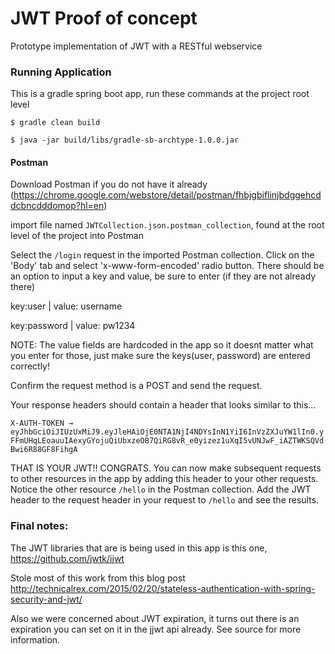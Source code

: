 # JWT Proof of concept
Prototype implementation of JWT with a RESTful webservice

### Running Application

This is a gradle spring boot app,
run these commands at the project root level

```$ gradle clean build```

```$ java -jar build/libs/gradle-sb-archtype-1.0.0.jar```

#### Postman

Download Postman if you do not have it already (https://chrome.google.com/webstore/detail/postman/fhbjgbiflinjbdggehcddcbncdddomop?hl=en)

import file named ```JWTCollection.json.postman_collection```, found at the root level of the project into Postman

Select the ```/login``` request in the imported Postman collection.  Click on the 'Body' tab and select 'x-www-form-encoded' radio button.  There should be an option to input a key and value, be sure to enter (if they are not already there)

key:user | value: username

key:password | value: pw1234

NOTE: The value fields are hardcoded in the app so it doesnt matter what you enter for those, just make sure the keys(user, password) are entered correctly!

Confirm the request method is a POST and send the request.  

Your response headers should contain a header that looks similar to this...

```X-AUTH-TOKEN → eyJhbGciOiJIUzUxMiJ9.eyJleHAiOjE0NTA1NjI4NDYsInN1YiI6InVzZXJuYW1lIn0.yFFmUHqLEoauuIAexyGYojuQiUbxzeOB7QiRG8vR_e0yizez1uXqI5vUNJwF_iAZTWKSQVdBwi6R88GF8FihgA```

THAT IS YOUR JWT!! CONGRATS.  You can now make subsequent requests to other resources in the app by adding this header to your other requests.  Notice the other resource ```/hello``` in the Postman collection.  Add the JWT header to the request header in your request to ```/hello``` and see the results.

### Final notes:
The JWT libraries that are is being used in this app is this one, https://github.com/jwtk/jjwt

Stole most of this work from this blog post
http://technicalrex.com/2015/02/20/stateless-authentication-with-spring-security-and-jwt/

Also we were concerned about JWT expiration, it turns out there is an expiration you can set on it in the jjwt api already.  See source for more information.
